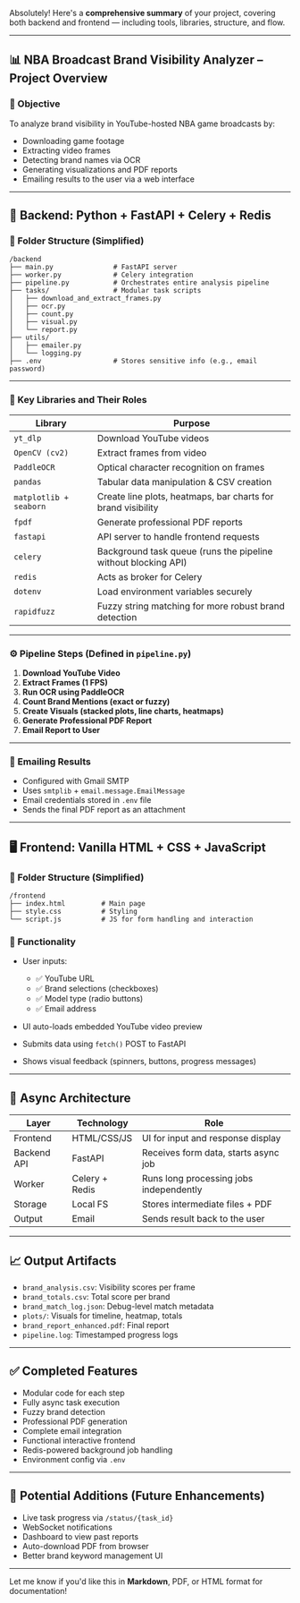 Absolutely! Here's a **comprehensive summary** of your project, covering both backend and frontend — including tools, libraries, structure, and flow.

---

## 📊 **NBA Broadcast Brand Visibility Analyzer – Project Overview**

### 🚀 Objective

To analyze brand visibility in YouTube-hosted NBA game broadcasts by:

* Downloading game footage
* Extracting video frames
* Detecting brand names via OCR
* Generating visualizations and PDF reports
* Emailing results to the user via a web interface

---

## 🧠 **Backend: Python + FastAPI + Celery + Redis**

### 📁 Folder Structure (Simplified)

```
/backend
├── main.py               # FastAPI server
├── worker.py             # Celery integration
├── pipeline.py           # Orchestrates entire analysis pipeline
├── tasks/                # Modular task scripts
│   ├── download_and_extract_frames.py
│   ├── ocr.py
│   ├── count.py
│   ├── visual.py
│   └── report.py
├── utils/
│   ├── emailer.py
│   └── logging.py
├── .env                  # Stores sensitive info (e.g., email password)
```

---

### 🧰 Key Libraries and Their Roles

| Library                | Purpose                                                        |
| ---------------------- | -------------------------------------------------------------- |
| `yt_dlp`               | Download YouTube videos                                        |
| `OpenCV (cv2)`         | Extract frames from video                                      |
| `PaddleOCR`            | Optical character recognition on frames                        |
| `pandas`               | Tabular data manipulation & CSV creation                       |
| `matplotlib + seaborn` | Create line plots, heatmaps, bar charts for brand visibility   |
| `fpdf`                 | Generate professional PDF reports                              |
| `fastapi`              | API server to handle frontend requests                         |
| `celery`               | Background task queue (runs the pipeline without blocking API) |
| `redis`                | Acts as broker for Celery                                      |
| `dotenv`               | Load environment variables securely                            |
| `rapidfuzz`            | Fuzzy string matching for more robust brand detection          |

---

### ⚙️ Pipeline Steps (Defined in `pipeline.py`)

1. **Download YouTube Video**
2. **Extract Frames (1 FPS)**
3. **Run OCR using PaddleOCR**
4. **Count Brand Mentions (exact or fuzzy)**
5. **Create Visuals (stacked plots, line charts, heatmaps)**
6. **Generate Professional PDF Report**
7. **Email Report to User**

---

### 📨 Emailing Results

* Configured with Gmail SMTP
* Uses `smtplib` + `email.message.EmailMessage`
* Email credentials stored in `.env` file
* Sends the final PDF report as an attachment

---

## 🖥️ **Frontend: Vanilla HTML + CSS + JavaScript**

### 📁 Folder Structure (Simplified)

```
/frontend
├── index.html         # Main page
├── style.css          # Styling
└── script.js          # JS for form handling and interaction
```

### 🧩 Functionality

* User inputs:

  * ✅ YouTube URL
  * ✅ Brand selections (checkboxes)
  * ✅ Model type (radio buttons)
  * ✅ Email address
* UI auto-loads embedded YouTube video preview
* Submits data using `fetch()` POST to FastAPI
* Shows visual feedback (spinners, buttons, progress messages)

---

## 🔄 **Async Architecture**

| Layer       | Technology     | Role                                    |
| ----------- | -------------- | --------------------------------------- |
| Frontend    | HTML/CSS/JS    | UI for input and response display       |
| Backend API | FastAPI        | Receives form data, starts async job    |
| Worker      | Celery + Redis | Runs long processing jobs independently |
| Storage     | Local FS       | Stores intermediate files + PDF         |
| Output      | Email          | Sends result back to the user           |

---

## 📈 Output Artifacts

* `brand_analysis.csv`: Visibility scores per frame
* `brand_totals.csv`: Total score per brand
* `brand_match_log.json`: Debug-level match metadata
* `plots/`: Visuals for timeline, heatmap, totals
* `brand_report_enhanced.pdf`: Final report
* `pipeline.log`: Timestamped progress logs

---

## ✅ Completed Features

* Modular code for each step
* Fully async task execution
* Fuzzy brand detection
* Professional PDF generation
* Complete email integration
* Functional interactive frontend
* Redis-powered background job handling
* Environment config via `.env`

---

## 🚧 Potential Additions (Future Enhancements)

* Live task progress via `/status/{task_id}`
* WebSocket notifications
* Dashboard to view past reports
* Auto-download PDF from browser
* Better brand keyword management UI

---

Let me know if you'd like this in **Markdown**, PDF, or HTML format for documentation!
